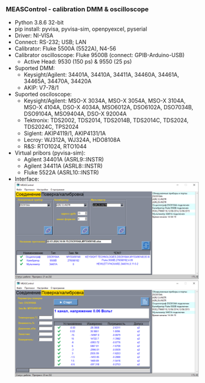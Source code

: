 ### MEASControl - calibration DMM & oscilloscope
+ Python 3.8.6 32-bit
+ pip install: pyvisa, pyvisa-sim, openpyexcel, pyserial
+ Driver: NI-VISA
+ Connect: RS-232; USB; LAN
+ Calibrator: Fluke 5500A (5522A), N4-56
+ Calibrator oscilloscope: Fluke 9500B (connect: GPIB-Arduino-USB)
  + Active Head: 9530 (150 ps) & 9550 (25 ps)
+ Suported DMM:
  + Keysight/Agilent: 34401A, 34410A, 34411A, 34460A, 34461A, 34465A, 34470A, 34420A
  + AKIP: V7-78/1
+ Suported osciloscope:
  + Keysight/Agilent: MSO-X 3034A, MSO-X 3054A, MSO-X 3104A, MSO-X 4104A, DSO-X 4034A, 
                      MSO6012A, DSO6102A, DSO7034B, DSO9104A, MSO9404A, DSO-X 92004A
  + Tektronix: TDS2002, TDS2014, TDS2014B, TDS2014C, TDS2024, TDS2024C, TPS2024
  + Siglent: AKIP4119/1, AKIP4131/1A
  + Lecroy: WJ312A, WJ324A, HDO8108A
  + R&S: RTO1024, RTO1044
+ Virtual pribors (pyvisa-sim):
  + Agilent 34401A (ASRL9::INSTR)
  + Agilent 34411A (ASRL8::INSTR)
  + Fluke 5522A (ASRL10::INSTR)
+ Interface:
![alt text](https://github.com/GlendenCrunch/MEASControl/blob/main/image/1.png)
![alt text](https://github.com/GlendenCrunch/MEASControl/blob/main/image/2.png)
